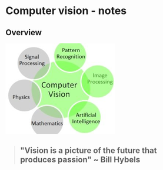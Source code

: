 # Computer vision - notes

## Overview

![cv-diagram](./documentation/cv-diagram.png)


> ## "Vision is a picture of the future that produces passion" ~ Bill Hybels


